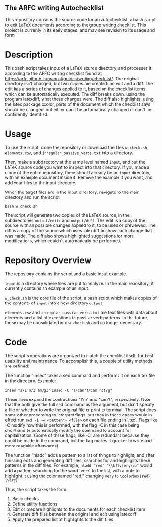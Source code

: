 
## The ARFC writing Autochecklist

This repository contains the source code for an autochecklist, a bash script to edit LaTeX documents according to the group [writing checklist](https://arfc.github.io/manual/guides/writing/checklist/). This project is currenly in its early stages, and may see revision to its usage and form.

# Description

This bash script takes input of a LaTeX source directory, and processes it according to the ARFC writing checklist found at <https://arfc.github.io/manual/guides/writing/checklist/>. The original directory isn't changed, but two copies are created: an edit and a diff. The edit has a series of changes applied to it, based on the checklist items which can be automatically executed. The diff breaks down, using the program latexdiff, what these changes were. The diff also highlights, using the latex package xcolor, parts of the document which the checklist says should be changed, but either can't be automatically changed or can't be confidently identified.

# Usage

To use the script, clone the repository or download the files `w_check.sh`, `elements.csv`, and `irregular_passive_verbs.txt` into a directory. 

Then, make a subdirectory at the same level named `input`, and put the LaTeX source code you want to inspect into that directory. If you made a clone of the entire repository, there should already be an `input` directory, with an example document inside it. Remove the example if you want, and add your files to the input directory.

When the target files are in the input directory, navigate to the main directory and run the script:

`bash w_check.sh`

The script will generate two copies of the LaTeX source, in the subdirectories `output/edit/` and `output/diff`. The edit is a copy of the source with all possible changes applied to it, to be used or previewed. The diff is a copy of the source which uses latexdiff to show each change that was made. The diff also shows highlighted suggestions for more modifications, which couldn't automatically be performed.

# Repository Overview

The repository contains the script and a basic input example.

`input` is a directory where files are put to analyze. In the main repository, it currently contains an example of an input.

`w_check.sh` is the core file of the script, a bash script which makes copies of the contents of `input` into a new directory `output`.

`elements.csv` and `irregular_passive_verbs.txt` are text files with data about elements and a list of exceptions to passive verb patterns. In the future, these may be consolidated into `w_check.sh` and no longer necessary.

# Code

The script's operations are organized to match the checklist itself, for best usability and maintenance. To accomplish this, a couple of utility methods are defined:

The function "insed" takes a sed command and performs it on each tex file in the directory. Example:

`insed "s/I'm/I am/gI"` 
`insed -C "s/can't/can not/g"`

These lines expand the contractions "I'm" and "can't", respectively. Note that the both give the full sed command as the argument, but don't specify a file or whether to write the original file or print to terminal. The script does some other processing to interpret flags, but then in these cases would in effect run `sed -i -e <pattern> <file>` on each file ending in '.tex'. Flags like -C modify how this is performed, with the flag -C in this case being shorthand to automatically modify the command to account for capitalization. (Some of these flags, like -C, are redundant because they could be made in the command, but the flag makes it quicker to write and more readable afterwards)

The function "hladd" adds a pattern to a list of things to highlight, and after finishing edits and generating diff files, searches for and highlights these patterns in the diff files. For example, `hladd "red" "\\b[Vv]ery\\b"` would add a pattern searching for the word 'very' to the list, with a note to highlight it using the color named "red," changing `very` to `\colorbox{red}{very}`

Thus, the script takes the form:

1. Basic checks
2. Define utility functions
3. Edit or prepare highlights to the documents for each checklist item
4. Generate diff files between the original and edit using latexdiff
5. Apply the prepared list of highlights to the diff files
